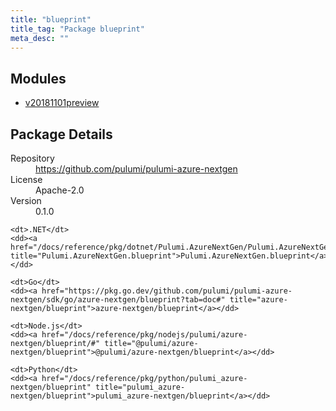 ```yaml
---
title: "blueprint"
title_tag: "Package blueprint"
meta_desc: ""
---
```


<!-- WARNING: this file was generated by Pulumi Docs Generator. -->
<!-- Do not edit by hand unless you're certain you know what you are doing! -->



<h2 id="modules">Modules</h2>
<ul class="api">
    <li><a href="v20181101preview/" title="v20181101preview"><span class="symbol module"></span>v20181101preview</a></li>
</ul>

<h2 id="package-details">Package Details</h2>
<dl class="package-details">
	<dt>Repository</dt>
	<dd><a href="https://github.com/pulumi/pulumi-azure-nextgen">https://github.com/pulumi/pulumi-azure-nextgen</a></dd>
	<dt>License</dt>
	<dd>Apache-2.0</dd>
	<dt>Version</dt>
	<dd>0.1.0</dd>
</dl>



<dl class="tabular">

    <dt>.NET</dt>
    <dd><a href="/docs/reference/pkg/dotnet/Pulumi.AzureNextGen/Pulumi.AzureNextGen.blueprint.html" title="Pulumi.AzureNextGen.blueprint">Pulumi.AzureNextGen.blueprint</a></dd>

    <dt>Go</dt>
    <dd><a href="https://pkg.go.dev/github.com/pulumi/pulumi-azure-nextgen/sdk/go/azure-nextgen/blueprint?tab=doc#" title="azure-nextgen/blueprint">azure-nextgen/blueprint</a></dd>

    <dt>Node.js</dt>
    <dd><a href="/docs/reference/pkg/nodejs/pulumi/azure-nextgen/blueprint/#" title="@pulumi/azure-nextgen/blueprint">@pulumi/azure-nextgen/blueprint</a></dd>

    <dt>Python</dt>
    <dd><a href="/docs/reference/pkg/python/pulumi_azure-nextgen/blueprint" title="pulumi_azure-nextgen/blueprint">pulumi_azure-nextgen/blueprint</a></dd>

</dl>

